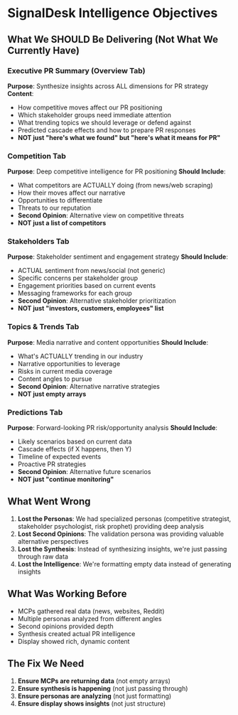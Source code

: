 # SignalDesk Intelligence Objectives

## What We SHOULD Be Delivering (Not What We Currently Have)

### Executive PR Summary (Overview Tab)
**Purpose**: Synthesize insights across ALL dimensions for PR strategy
**Content**:
- How competitive moves affect our PR positioning
- Which stakeholder groups need immediate attention
- What trending topics we should leverage or defend against
- Predicted cascade effects and how to prepare PR responses
- **NOT just "here's what we found" but "here's what it means for PR"**

### Competition Tab
**Purpose**: Deep competitive intelligence for PR positioning
**Should Include**:
- What competitors are ACTUALLY doing (from news/web scraping)
- How their moves affect our narrative
- Opportunities to differentiate
- Threats to our reputation
- **Second Opinion**: Alternative view on competitive threats
- **NOT just a list of competitors**

### Stakeholders Tab  
**Purpose**: Stakeholder sentiment and engagement strategy
**Should Include**:
- ACTUAL sentiment from news/social (not generic)
- Specific concerns per stakeholder group
- Engagement priorities based on current events
- Messaging frameworks for each group
- **Second Opinion**: Alternative stakeholder prioritization
- **NOT just "investors, customers, employees" list**

### Topics & Trends Tab
**Purpose**: Media narrative and content opportunities
**Should Include**:
- What's ACTUALLY trending in our industry
- Narrative opportunities to leverage
- Risks in current media coverage
- Content angles to pursue
- **Second Opinion**: Alternative narrative strategies
- **NOT just empty arrays**

### Predictions Tab
**Purpose**: Forward-looking PR risk/opportunity analysis
**Should Include**:
- Likely scenarios based on current data
- Cascade effects (if X happens, then Y)
- Timeline of expected events
- Proactive PR strategies
- **Second Opinion**: Alternative future scenarios
- **NOT just "continue monitoring"**

## What Went Wrong

1. **Lost the Personas**: We had specialized personas (competitive strategist, stakeholder psychologist, risk prophet) providing deep analysis
2. **Lost Second Opinions**: The validation persona was providing valuable alternative perspectives
3. **Lost the Synthesis**: Instead of synthesizing insights, we're just passing through raw data
4. **Lost the Intelligence**: We're formatting empty data instead of generating insights

## What Was Working Before

- MCPs gathered real data (news, websites, Reddit)
- Multiple personas analyzed from different angles
- Second opinions provided depth
- Synthesis created actual PR intelligence
- Display showed rich, dynamic content

## The Fix We Need

1. **Ensure MCPs are returning data** (not empty arrays)
2. **Ensure synthesis is happening** (not just passing through)
3. **Ensure personas are analyzing** (not just formatting)
4. **Ensure display shows insights** (not just structure)